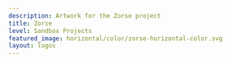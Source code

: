 ```yaml
---
description: Artwork for the Zorse project
title: Zorse
level: Sandbox Projects
featured_image: horizontal/color/zorse-horizontal-color.svg
layout: logos
---
```

